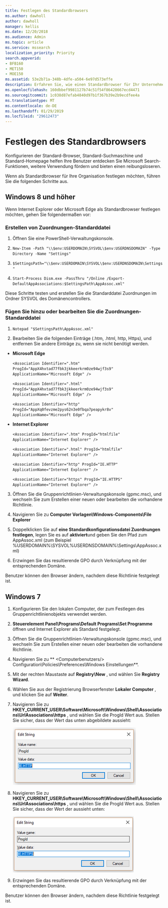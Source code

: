 ```yaml
---
title: Festlegen des Standardbrowsers
ms.author: dawholl
author: dawholl
manager: kellis
ms.date: 12/20/2018
ms.audience: Admin
ms.topic: article
ms.service: mssearch
localization_priority: Priority
search.appverid:
- BFB160
- MET150
- MOE150
ms.assetid: 53e2b71a-348b-4dfe-a504-6e97d573effe
description: Erfahren Sie, wie einen Standardbrowser für Ihr Unternehmen mit Microsoft Search konfigurieren.
ms.openlocfilehash: 160dbbef9981127b74c51f54f86428667ecd4471
ms.sourcegitcommit: 1c038d87efab4840d97b1f367b39e2b9ecdfee4a
ms.translationtype: MT
ms.contentlocale: de-DE
ms.lasthandoff: 01/29/2019
ms.locfileid: "29612473"
---
```

# <a name="set-default-browser"></a>Festlegen des Standardbrowsers

Konfigurieren der Standard-Browser, Standard-Suchmaschine und Standard-Homepage helfen Ihre Benutzer entdecken Sie Microsoft Search-Funktionen, weitere Verwendung fördern und bieten einen reibungsloseren.
  
Wenn als Standardbrowser für Ihre Organisation festlegen möchten, führen Sie die folgenden Schritte aus.
  
## <a name="windows-8-and-above"></a>Windows 8 und höher

Wenn Internet Explorer oder Microsoft Edge als Standardbrowser festlegen möchten, gehen Sie folgendermaßen vor:
  
### <a name="create-default-associations-file"></a>Erstellen von Zuordnungen-Standarddatei

1. Öffnen Sie eine PowerShell-Verwaltungskonsole.
    
2.  `New-Item -Path "\\$env:USERDOMAIN\SYSVOL\$env:USERDNSDOMAIN" -Type Directory -Name "Settings"`
    
3.  `$SettingsPath="\\$env:USERDOMAIN\SYSVOL\$env:USERDNSDOMAIN\Settings"`
    
4.  `Start-Process Dism.exe -PassThru "/Online /Export-DefaultAppAssociations:$SettingsPath\AppAssoc.xml"`
    
Diese Schritte testen und erstellen Sie die Standarddatei Zuordnungen im Ordner SYSVOL des Domänencontrollers.
  
### <a name="add-or-edit-the-default-associations-file"></a>Fügen Sie hinzu oder bearbeiten Sie die Zuordnungen-Standarddatei

1. `Notepad "$SettingsPath\AppAssoc.xml"`
    
2. Bearbeiten Sie die folgenden Einträge (.htm, .html, http, Https), und entfernen Sie andere Einträge zu, wenn sie nicht benötigt werden.
    
  - **Microsoft Edge**
    
     `<Association Identifier=".htm" ProgId="AppX4hxtad77fbk3jkkeerkrm0ze94wjf3s9" ApplicationName="Microsoft Edge" />`
  
     `<Association Identifier=".html" ProgId="AppX4hxtad77fbk3jkkeerkrm0ze94wjf3s9" ApplicationName="Microsoft Edge" />`
  
     `<Association Identifier="http" ProgId="AppXq0fevzme2pys62n3e0fbqa7peapykr8v" ApplicationName="Microsoft Edge" />`
    
  - **Internet Explorer**
    
     `<Association Identifier=".htm" ProgId="htmlfile" ApplicationName="Internet Explorer" />`
  
     `<Association Identifier=".html" ProgId="htmlfile" ApplicationName="Internet Explorer" />`
  
     `<Association Identifier="http" ProgId="IE.HTTP" ApplicationName="Internet Explorer" />`
  
     `<Association Identifier="https" ProgId="IE.HTTPS" ApplicationName="Internet Explorer" />`
    
3. Öffnen Sie die Gruppenrichtlinien-Verwaltungskonsole (gpmc.msc), und wechseln Sie zum Erstellen einer neuen oder bearbeiten die vorhandene Richtlinie.
    
1. Navigieren Sie zu **Computer Vorlagen\Windows-Components\File Explorer**
    
2. Doppelklicken Sie auf **eine Standardkonfigurationsdatei Zuordnungen festlegen**, legen Sie es auf **aktiviert**und geben Sie den Pfad zum AppAssoc.xml (zum Beispiel %USERDOMAIN%\SYSVOL\%USERDNSDOMAIN%\Settings\AppAssoc.xml)
    
4. Erzwingen Sie das resultierende GPO durch Verknüpfung mit der entsprechenden Domäne.
    
Benutzer können den Browser ändern, nachdem diese Richtlinie festgelegt ist.
  
## <a name="windows-7"></a>Windows 7

1. Konfigurieren Sie den lokalen Computer, der zum Festlegen des Gruppenrichtlinienobjekts verwendet werden.
    
1. **Steuerelement Panel\Programs\Default Programs\Set Programme** öffnen und Internet Explorer als Standard festgelegt. 
    
2. Öffnen Sie die Gruppenrichtlinien-Verwaltungskonsole (gpmc.msc), und wechseln Sie zum Erstellen einer neuen oder bearbeiten die vorhandene Richtlinie.
    
1. Navigieren Sie zu ** \<Computerbenutzers/\> Configuration\Policies\Preferences\Windows Einstellungen**.
    
2. Mit der rechten Maustaste auf **Registry\New** , und wählen Sie **Registry Wizard**.
    
3. Wählen Sie aus der Registrierung Browserfenster **Lokaler Computer** , und klicken Sie auf **Weiter**.
    
4. Navigieren Sie zu **HKEY_CURRENT_USER\Software\Microsoft\Windows\Shell\Associations\UrlAssociations\https** , und wählen Sie die ProgId Wert aus. Stellen Sie sicher, dass der Wert das unten abgebildete aussieht: 
    
    ![ProgID Select-Wert in Zeichenfolge bearbeiten](media/f6173dcc-b898-4967-8c40-4b0fe411a92b.png)
  
5. Navigieren Sie zu **HKEY_CURRENT_USER\Software\Microsoft\Windows\Shell\Associations\UrlAssociations\https** , und wählen Sie die ProgId Wert aus. Stellen Sie sicher, dass der Wert der aussieht unten: 
    
    ![Wählen Sie ProgId für HTTPS in Zeichenfolge bearbeiten](media/3519e13b-4fe7-4d15-946c-82fd50fc49bb.png)
  
3. Erzwingen Sie das resultierende GPO durch Verknüpfung mit der entsprechenden Domäne.
    
Benutzer können den Browser ändern, nachdem diese Richtlinie festgelegt ist.